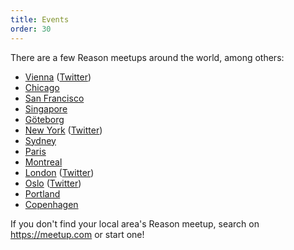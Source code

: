 ```yaml
---
title: Events
order: 30
---
```


There are a few Reason meetups around the world, among others:

- [Vienna](https://www.meetup.com/Reason-Vienna/) ([Twitter](https://twitter.com/reasonvienna))
- [Chicago](https://www.meetup.com/Chicago-ReasonML/)
- [San Francisco](https://www.meetup.com/sv-ocaml/)
- [Singapore](https://www.meetup.com/SG-OCaml/)
- [Göteborg](https://www.meetup.com/got-lambda/)
- [New York](https://www.meetup.com/ReasonML-NYC/) ([Twitter](https://twitter.com/nycreasonml))
- [Sydney](https://www.meetup.com/reason-sydney/)
- [Paris](https://www.meetup.com/ReasonML-Paris/)
- [Montreal](https://www.meetup.com/ReasonMTL/)
- [London](https://www.meetup.com/ReasonLDN/) ([Twitter](https://twitter.com/reasonldn))
- [Oslo](https://www.meetup.com/Reason-Oslo/) ([Twitter](http://twitter.com/reasonoslo/))
- [Portland](https://www.meetup.com/Portland-ReasonML/)
- [Copenhagen](https://www.meetup.com/preview/ReasonML-CPH)

If you don't find your local area's Reason meetup, search on https://meetup.com or start one!
